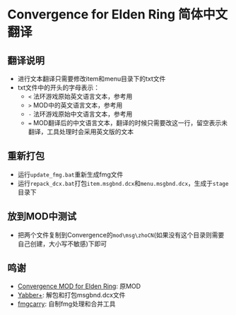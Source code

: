 # Convergence for Elden Ring 简体中文翻译

## 翻译说明
* 进行文本翻译只需要修改item和menu目录下的txt文件
* txt文件中的开头的字母表示：
  * `<` 法环游戏原始英文语言文本，参考用
  * `>` MOD中的英文语言文本，参考用
  * `-` 法环游戏原始中文语言文本，参考用
  * `=` MOD翻译后的中文语言文本，翻译的时候只需要改这一行，留空表示未翻译，工具处理时会采用英文版的文本

## 重新打包
* 运行`update_fmg.bat`重新生成fmg文件
* 运行`repack_dcx.bat`打包`item.msgbnd.dcx`和`menu.msgbnd.dcx`，生成于`stage`目录下

## 放到MOD中测试
* 把两个文件复制到Convergence的`mod\msg\zhoCN`(如果没有这个目录则需要自己创建，大小写不敏感)下即可

## 鸣谢
* [Convergence MOD for Elden Ring](https://www.nexusmods.com/eldenring/mods/3419): 原MOD
* [Yabber+](https://github.com/sekirodubi/YabberPlus): 解包和打包msgbnd.dcx文件
* [fmgcarry](https://github.com/soarqin/fmgcarry): 自制fmg处理和合并工具
